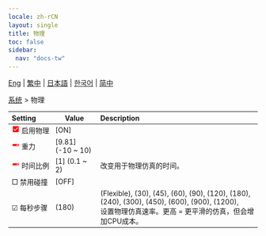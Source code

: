 ```yaml
---
locale: zh-rCN
layout: single
title: 物理
toc: false
sidebar:
  nav: "docs-tw"
---
```

[Eng](/dancexr/menu/2025.4/system/physics) | [繁中](/tw/dancexr/menu/2025.4/system/physics) | [日本語](/jp/dancexr/menu/2025.4/system/physics) | [한국어](/kr/dancexr/menu/2025.4/system/physics) | [简中](/zh/dancexr/menu/2025.4/system/physics)

[系统](../menu#系统) > 物理



| Setting | Value | Description |
| :--- | --- | :--- |
|<nobr><img src="/images/icon/ic_check_on.png" alt="check on icon"/> 启用物理</nobr>| [ON] | 
|<nobr><img src="/images/icon/ic_slider.png" alt="slider icon"/> 重力</nobr>| [9.81] (-10 ~ 10) | 
|<nobr><img src="/images/icon/ic_slider.png" alt="slider icon"/> 时间比例</nobr>| [1] (0.1 ~ 2) | 改变用于物理仿真的时间。
|<nobr> □ 禁用碰撞</nobr>| [OFF] | 
|<nobr>☑ 每秒步骤</nobr>| (180) | (Flexible), (30), (45), (60), (90), (120), (180), (240), (300), (450), (600), (900), (1200), <br/>设置物理仿真速率。更高 = 更平滑的仿真，但会增加CPU成本。
